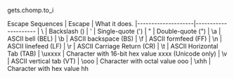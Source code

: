 gets.chomp.to_i 

Escape Sequences
| Escape | What it does. 
|--------------------|--------------------- 
| \\	| Backslash ()
| \'	| Single-quote (')
| \"	| Double-quote (")
| \a	| ASCII bell (BEL)
| \b	| ASCII backspace (BS)
| \f	| ASCII formfeed (FF)
| \n	| ASCII linefeed (LF)
| \r	| ASCII Carriage Return (CR)
| \t	| ASCII Horizontal Tab (TAB)
| \uxxxx	| Character with 16-bit hex value xxxx (Unicode only)
| \v	| ASCII vertical tab (VT)
| \ooo	| Character with octal value ooo
| \xhh	| Character with hex value hh
